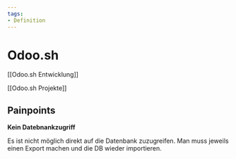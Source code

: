 ```yaml
---
tags:
- Definition
---
```

# Odoo.sh

[[Odoo.sh Entwicklung]]

[[Odoo.sh Projekte]]

## Painpoints

**Kein Datebnankzugriff**

Es ist nicht möglich direkt auf die Datenbank zuzugreifen. Man muss jeweils einen Export machen und die DB wieder importieren.